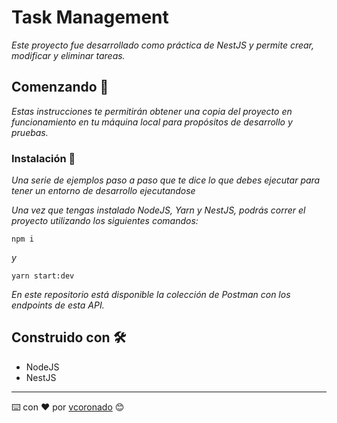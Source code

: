# Task Management
_Este proyecto fue desarrollado como práctica de NestJS y permite crear, modificar y eliminar tareas._

## Comenzando 🚀

_Estas instrucciones te permitirán obtener una copia del proyecto en funcionamiento en tu máquina local para propósitos de desarrollo y pruebas._

### Instalación 🔧

_Una serie de ejemplos paso a paso que te dice lo que debes ejecutar para tener un entorno de desarrollo ejecutandose_

_Una vez que tengas instalado NodeJS, Yarn y NestJS, podrás correr el proyecto utilizando los siguientes comandos:_

```
npm i
```

_y_

```
yarn start:dev
```

_En este repositorio está disponible la colección de Postman con los endpoints de esta API._

## Construido con 🛠️

* NodeJS
* NestJS

---
⌨️ con ❤️ por [vcoronado](https://github.com/viccoronado) 😊
